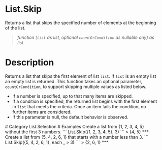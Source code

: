 # List.Skip
Returns a list that skips the specified number of elements at the beginning of the list.
> _function (<code>list</code> as list, optional <code>countOrCondition</code> as nullable any) as list_

# Description 
Returns a list that skips the first element of list <code>list</code>. If <code>list</code> is an empty list an empty list is returned.
This function takes an optional parameter, <code>countOrCondition</code>, to support skipping multiple values as listed below. 
 <ul>
 <li>If a number is specified, up to that many items are skipped. </li>
 <li>If a condition is specified, the returned list begins with the first element in <code>list</code> that meets the criteria. Once an item fails the condition, no further items are considered. </li>
 <li>If this parameter is null, the default behavior is observed. </li>
 </ul>
# Category 
List.Selection
# Examples 
Create a list from {1, 2, 3, 4, 5} without the first 3 numbers.
```
List.Skip({1, 2, 3, 4, 5}, 3)
```
> {4, 5}
***
Create a list from {5, 4, 2, 6, 1} that starts with a number less than 3.
```
List.Skip({5, 4, 2, 6, 1}, each _ > 3) 
```
> {2, 6, 1}
***
